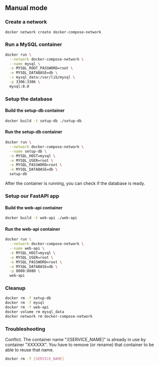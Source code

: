 ## Manual mode

### Create a network

```bash
docker network create docker-compose-network
```

### Run a MySQL container

```bash
docker run \
  --network docker-compose-network \
  --name mysql \
  -e MYSQL_ROOT_PASSWORD=root \
  -e MYSQL_DATABASE=db \
  -v mysql_data:/var/lib/mysql \
  -p 3306:3306 \
  mysql:8.0
```

### Setup the database

#### Build the setup-db container

```bash
docker build -t setup-db ./setup-db
```

#### Run the setup-db container

```bash
docker run \
  --network docker-compose-network \
  --name setup-db \
  -e MYSQL_HOST=mysql \
  -e MYSQL_USER=root \
  -e MYSQL_PASSWORD=root \
  -e MYSQL_DATABASE=db \
  setup-db
```

After the container is running, you can check if the database is ready.

### Setup our FastAPI app

#### Build the web-api container

```bash
docker build -t web-api ./web-api
```

#### Run the web-api container

```bash
docker run \
  --network docker-compose-network \
  --name web-api \
  -e MYSQL_HOST=mysql \
  -e MYSQL_USER=root \
  -e MYSQL_PASSWORD=root \
  -e MYSQL_DATABASE=db \
  -p 8080:8080 \
  web-api
```

### Cleanup

```bash
docker rm -f setup-db
docker rm -f mysql
docker rm -f web-api
docker volume rm mysql_data
docker network rm docker-compose-network
```

### Troubleshooting

Conflict. The container name "/[SERVICE_NAME]" is already in use by container "XXXXXX". You have to remove (or rename) that container to be able to reuse that name.

```bash
docker rm -f [SERVICE_NAME]
```
